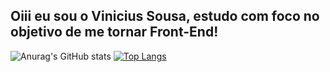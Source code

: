 ## Oiii eu sou o Vinicius Sousa, estudo com foco no objetivo de me tornar Front-End!


![Anurag's GitHub stats](https://github-readme-stats.vercel.app/api?username=ViniS0usa&count_private=true&card_width=380px&show_icons=true&theme=tokyonight)     [![Top Langs](https://github-readme-stats.vercel.app/api/top-langs/?username=ViniS0usa&layout=compact&theme=tokyonight)](https://github.com/Vinis0usa/github-readme-stats)
